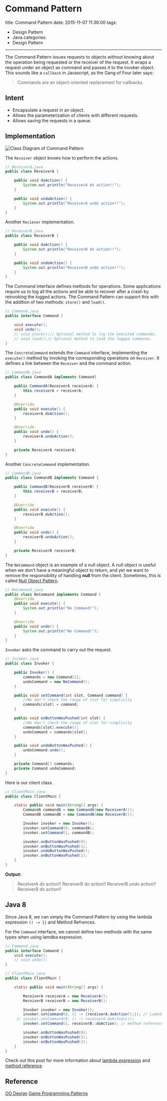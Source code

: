 # Command Pattern

title:  Command Pattern
date: 2015-11-07 11:36:00
tags:
- Design Pattern
- Java
categories:
- Design Pattern

---


The Command Pattern issues requests to objects without knowing about the operation being requested or the receiver of the request. It wraps a request under an object as command and passes it to the invoker object. This sounds like a `callback` in Javascript, as the Gang of Four later says:
> Commands are an object-oriented replacement for callbacks.

<!--more-->

## Intent
- Encapsulate a request in an object.
- Allows the parameterization of clients with different requests.
- Allows saving the requests in a queue.

## Implementation

![Class Diagram of Command Pattern](http://i.imgur.com/xEaYStJ.png)


The `Receiver` object knows how to perform the actions.
```java
// ReceiverA.java
public class ReceiverA {

    public void doAction() {
        System.out.println("ReceiverA do action!!");
    }

    public void undoAction() {
        System.out.println("ReceiverA undo action!!");
    }
}
```
Another `Reciever` implementation.
``` java
// ReceiverB.java
public class ReceiverB {

    public void doAction() {
        System.out.println("ReceiverB do action!!");
    }

    public void undoAction() {
        System.out.println("ReceiverB undo action!!");
    }
}
```
The Command interface defines methods for operations. Some applications require us to log all the actions and be able to recover after a crash by reinvoking the logged actions. The Command Pattern can support this with the addition of two methods: `store()` and `load()`.
```java
// Command.java
public interface Command {

    void execute();
    void undo();
    // void store();// Optional method to log the executed commands.
    // void load();// Optional method to load the logged commands.
}
```
The `ConcreteCommand` extends the `Command` interface, implementing the `execute()` method by invoking the corresponding operations on `Receiver`. It defines a link between the `Receiver` and the command action.
```java
// CommandA.java
public class CommandA implements Command{

    public CommandA(ReceiverA receiverA) {
        this.receiverA = receiverA;
    }

    @Override
    public void execute() {
        receiverA.doAction();
    }

    @Override
    public void undo() {
        receiverA.undoAction();
    }

    private ReceiverA receiverA;
}
```
Another `ConcreteCommand` implementation.
```java
// CommandB.java
public class CommandB implements Command {

    public CommandB(ReceiverB receiverB) {
        this.receiverB = receiverB;
    }

    @Override
    public void execute() {
        receiverB.doAction();
    }

    @Override
    public void undo() {
        receiverB.undoAction();
    }

    private ReceiverB receiverB;
}
```
The `NoCommand` object is an example of a null object. A null object is useful when we don't have a meaningful object to return, and yet we want to remove the responsibility of handling **null** from the client. Sometimes, this is called [Null Object Pattern](http://www.tutorialspoint.com/design_pattern/null_object_pattern.htm).
```java
// NoCommand.java
public class NoCommand implements Command {
    @Override
    public void execute() {
        System.out.println("No Command!");
    }

    @Override
    public void undo() {
        System.out.println("No Command!");
    }
}
```
`Invoker` asks the command to carry out the request.
```java
// Invoker.java
public class Invoker {

    public Invoker() {
        commands = new Command[2];
        undoCommand = new NoCommand();
    }

    public void setCommand(int slot, Command command) {
        //We don't check the range of slot for simplicity
        commands[slot] = command;
    }

    public void onButtonWasPushed(int slot) {
        //We don't check the range of slot for simplicity
        commands[slot].execute();
        undoCommand = commands[slot];
    }

    public void undoButtonWasPushed() {
        undoCommand.undo();
    }

    private Command[] commands;
    private Command undoCommand;
}
```
Here is our client class.
``` java
// ClientMain.java
public class ClientMain {

    static public void main(String[] args) {
        CommandA commandA = new CommandA(new ReceiverA());
        CommandB commandB = new CommandB(new ReceiverB());

        Invoker invoker = new Invoker();
        invoker.setCommand(0, commandA);
        invoker.setCommand(1, commandB);

        invoker.onButtonWasPushed(0);
        invoker.onButtonWasPushed(1);
        invoker.undoButtonWasPushed();
        invoker.onButtonWasPushed(1);
    }
}
```
**Output:**
> ReceiverA do action!!
ReceiverB do action!!
ReceiverB undo action!!
ReceiverB do action!!

## Java 8
Since Java 8, we can simply the Command Pattern by using the lambda expression `() -> {}` and Method Refrences.

For the `Command` interface,  we cannot define two methods with the same types when using lamdba expression.

```java
// Command.java
public interface Command {
    void execute();
    // void undo();
}
```
``` java
// ClientMain.java
public class ClientMain {

    static public void main(String[] args) {

        ReceiverA receiverA = new ReceiverA();
        ReceiverB receiverB = new ReceiverB();

        Invoker invoker = new Invoker();
        invoker.setCommand(0, () -> {receiverA.doAction();}); // Lambda
     // invoker.setCommand(0, () -> receiverA.doAction());
        invoker.setCommand(1, receiverB::doAction); // method reference

        invoker.onButtonWasPushed(0);
        invoker.onButtonWasPushed(1);
        invoker.onButtonWasPushed(1);
    }
}
```
Check out this post for more information about [lambda expression](http://tutorials.jenkov.com/java/lambda-expressions.html) and [method reference](https://blog.idrsolutions.com/2015/02/java-8-method-references-explained-5-minutes/).


## Reference
[OO Design](http://www.oodesign.com/command-pattern.html)
[Game Programming Patterns](http://gameprogrammingpatterns.com/command.html)